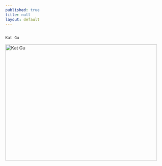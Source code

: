 ```yaml
---
published: true
title: null
layout: default
---
```


                                                                                    Kat Gu

<a href="https://fofnz.github.io/product1"><img src="https://i.imgur.com/hEgpars.jpg" title="Kat Gu" width="476" height="365" /></a>
<br>



<br><br>

